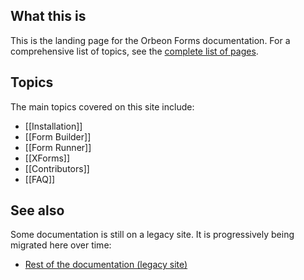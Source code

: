 ## What this is

This is the landing page for the Orbeon Forms documentation. For a comprehensive list of topics, see the [complete list of pages](/orbeon/orbeon-forms/wiki/_pages).

## Topics

The main topics covered on this site include:

- [[Installation]]
- [[Form Builder]]
- [[Form Runner]]
- [[XForms]]
- [[Contributors]]
- [[FAQ]]

## See also

Some documentation is still on a legacy site. It is progressively being migrated here over time:

- [Rest of the documentation (legacy site)](http://wiki.orbeon.com/forms)
